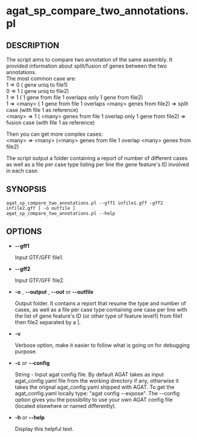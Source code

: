 # agat_sp_compare_two_annotations.pl

## DESCRIPTION

The script aims to compare two annotation of the same assembly. It provided
information about split/fusion of genes between the two annotations.  
The most common case are:  
1 => 0 ( gene uniq to file1)  
0 => 1 ( gene uniq to file2)  
1 => 1 ( 1 gene from file 1 overlaps only 1 gene from file2)  
1 => &lt;many> ( 1 gene from file 1 overlaps &lt;many> genes from file2) => split case (with file 1 as reference)  
&lt;many> => 1 ( &lt;many> genes from file 1 overlap only 1 gene from file2) => fusion case (with file 1 as reference)

Then you can get more complex cases:  
&lt;many> => &lt;many>  (&lt;many> genes from file 1 overlap &lt;many> genes from file2)

The script output a folder containing a report of number of different cases as well as a file
per case type listing per line the gene feature's ID involved in each case.

## SYNOPSIS

```
agat_sp_compare_two_annotations.pl --gff1 infile1.gff -gff2 infile2.gff [ -o outfile ]
agat_sp_compare_two_annotations.pl --help
```

## OPTIONS

- **--gff1**

    Input GTF/GFF file1.

- **--gff2**

    Input GTF/GFF file2.

- **-o** , **--output** , **--out** or **--outfile**

    Output folder.  It contains a report that resume the type and number of cases, as well as a file per case type 
    containing one case per line with the list of gene feature's ID (or other type of feature level1) from file1 then file2 separated by a |.

- **-v**

    Verbose option, make it easier to follow what is going on for debugging purpose.

- **-c** or **--config**

    String - Input agat config file. By default AGAT takes as input agat_config.yaml file from the working directory if any,
    otherwise it takes the orignal agat_config.yaml shipped with AGAT. To get the agat_config.yaml locally type: "agat config --expose".
    The --config option gives you the possibility to use your own AGAT config file (located elsewhere or named differently).

- **-h** or **--help**

    Display this helpful text.

